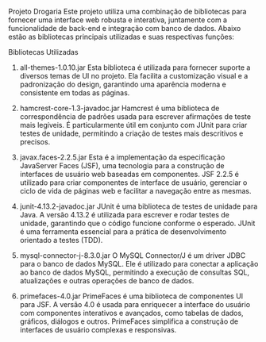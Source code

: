 Projeto Drogaria
Este projeto utiliza uma combinação de bibliotecas para fornecer uma interface web robusta e interativa, 
juntamente com a funcionalidade de back-end e integração com banco de dados. Abaixo estão as bibliotecas 
principais utilizadas e suas respectivas funções:

Bibliotecas Utilizadas

1. all-themes-1.0.10.jar
Esta biblioteca é utilizada para fornecer suporte a diversos temas de UI no projeto. Ela facilita a customização visual e a padronização do design,
garantindo uma aparência moderna e consistente em todas as páginas.

3. hamcrest-core-1.3-javadoc.jar
Hamcrest é uma biblioteca de correspondência de padrões usada para escrever afirmações de teste mais legíveis. É particularmente útil em conjunto com JUnit para criar testes de unidade,
permitindo a criação de testes mais descritivos e precisos.

5. javax.faces-2.2.5.jar
Esta é a implementação da especificação JavaServer Faces (JSF), uma tecnologia para a construção de interfaces de usuário web baseadas em componentes.
JSF 2.2.5 é utilizado para criar componentes de interface de usuário, gerenciar o ciclo de vida de páginas web e facilitar a navegação entre as mesmas.

7. junit-4.13.2-javadoc.jar
JUnit é uma biblioteca de testes de unidade para Java. A versão 4.13.2 é utilizada para escrever e rodar testes de unidade, garantindo que o código funcione conforme o esperado.
JUnit é uma ferramenta essencial para a prática de desenvolvimento orientado a testes (TDD).

9. mysql-connector-j-8.3.0.jar
O MySQL Connector/J é um driver JDBC para o banco de dados MySQL. Ele é utilizado para conectar a aplicação ao banco de dados MySQL, permitindo a execução de consultas SQL,
atualizações e outras operações de banco de dados.

11. primefaces-4.0.jar
PrimeFaces é uma biblioteca de componentes UI para JSF. A versão 4.0 é usada para enriquecer a interface do usuário com componentes interativos e avançados, como tabelas de dados,
gráficos, diálogos e outros. PrimeFaces simplifica a construção de interfaces de usuário complexas e responsivas.
